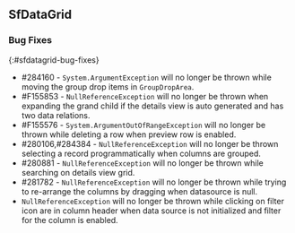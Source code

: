 ## SfDataGrid

### Bug Fixes
{:#sfdatagrid-bug-fixes}

* \#284160 - `System.ArgumentException` will no longer be thrown while moving the group drop items in `GroupDropArea`.
* \#F155853 - `NullReferenceException` will no longer be thrown when expanding the grand child if the details view is auto generated and has two data relations.
* \#F155576 - `System.ArgumentOutOfRangeException` will no longer be thrown while deleting a row when preview row is enabled.
* \#280106,#284384 - `NullReferenceException` will no longer be thrown selecting a record programmatically when columns are grouped.
* \#280881 - `NullReferenceException` will no longer be thrown while searching on details view grid.
* \#281782 - `NullReferenceException` will no longer be thrown while trying to re-arrange the columns by dragging when datasource is null.
* `NullReferenceException` will no longer be thrown while clicking on filter icon are in column header when data source is not initialized and filter for the column is enabled.